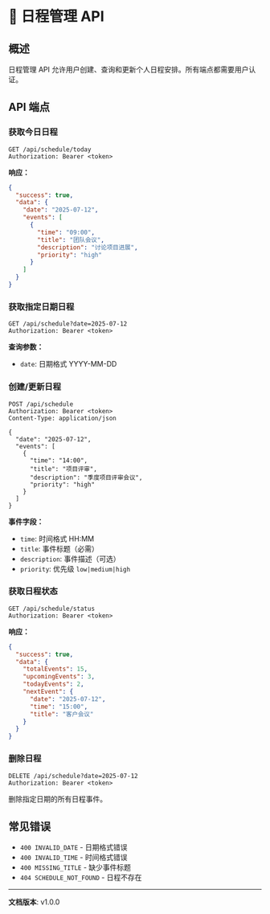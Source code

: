 # 📅 日程管理 API

## 概述

日程管理 API 允许用户创建、查询和更新个人日程安排。所有端点都需要用户认证。

## API 端点

### 获取今日日程

```http
GET /api/schedule/today
Authorization: Bearer <token>
```

**响应：**
```json
{
  "success": true,
  "data": {
    "date": "2025-07-12",
    "events": [
      {
        "time": "09:00",
        "title": "团队会议",
        "description": "讨论项目进展",
        "priority": "high"
      }
    ]
  }
}
```

### 获取指定日期日程

```http
GET /api/schedule?date=2025-07-12
Authorization: Bearer <token>
```

**查询参数：**
- `date`: 日期格式 YYYY-MM-DD

### 创建/更新日程

```http
POST /api/schedule
Authorization: Bearer <token>
Content-Type: application/json

{
  "date": "2025-07-12",
  "events": [
    {
      "time": "14:00",
      "title": "项目评审",
      "description": "季度项目评审会议",
      "priority": "high"
    }
  ]
}
```

**事件字段：**
- `time`: 时间格式 HH:MM
- `title`: 事件标题（必需）
- `description`: 事件描述（可选）
- `priority`: 优先级 `low|medium|high`

### 获取日程状态

```http
GET /api/schedule/status
Authorization: Bearer <token>
```

**响应：**
```json
{
  "success": true,
  "data": {
    "totalEvents": 15,
    "upcomingEvents": 3,
    "todayEvents": 2,
    "nextEvent": {
      "date": "2025-07-12",
      "time": "15:00",
      "title": "客户会议"
    }
  }
}
```

### 删除日程

```http
DELETE /api/schedule?date=2025-07-12
Authorization: Bearer <token>
```

删除指定日期的所有日程事件。

## 常见错误

- `400 INVALID_DATE` - 日期格式错误
- `400 INVALID_TIME` - 时间格式错误
- `400 MISSING_TITLE` - 缺少事件标题
- `404 SCHEDULE_NOT_FOUND` - 日程不存在

---

**文档版本**: v1.0.0